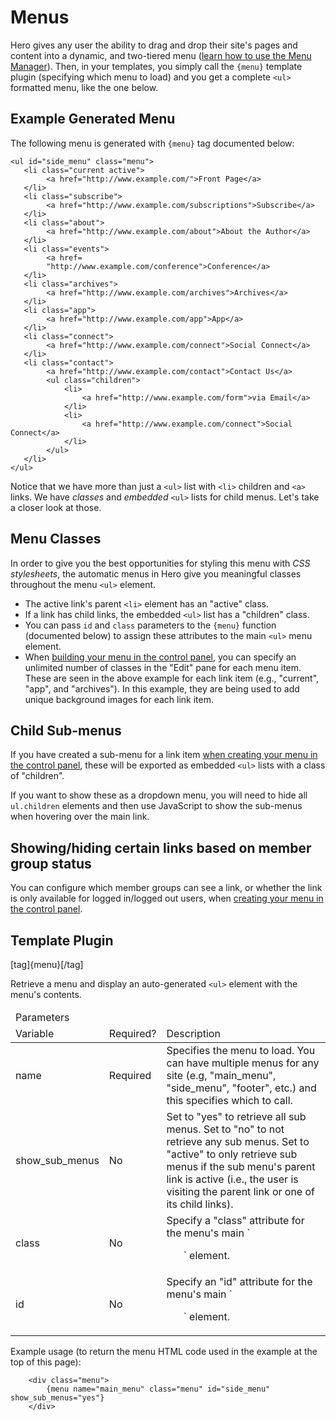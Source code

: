 # Menus

Hero gives any user the ability to drag and drop their site's pages and content into a dynamic, and two-tiered menu ([learn how to use the Menu Manager](/docs/publishing/menus.md)).  Then, in your templates, you simply call the `{menu}` template plugin (specifying which menu to load) and you get a complete `<ul>` formatted menu, like the one below.

## Example Generated Menu

The following menu is generated with `{menu}` tag documented below:

```
<ul id="side_menu" class="menu">
   <li class="current active">
        <a href="http://www.example.com/">Front Page</a>
   </li>
   <li class="subscribe">
        <a href="http://www.example.com/subscriptions">Subscribe</a>
   </li>
   <li class="about">
        <a href="http://www.example.com/about">About the Author</a>
   </li>
   <li class="events">
        <a href=
        "http://www.example.com/conference">Conference</a>
   </li>
   <li class="archives">
        <a href="http://www.example.com/archives">Archives</a>
   </li>
   <li class="app">
        <a href="http://www.example.com/app">App</a>
   </li>
   <li class="connect">
        <a href="http://www.example.com/connect">Social Connect</a>
   </li>
   <li class="contact">
   		<a href="http://www.example.com/contact">Contact Us</a>
   		<ul class="children">
   			<li>
		        <a href="http://www.example.com/form">via Email</a>
		    </li>
		    <li>
		    	<a href="http://www.example.com/connect">Social Connect</a>
		    </li>
		</ul>
   </li>
</ul>
```

Notice that we have more than just a `<ul>` list with `<li>` children and `<a>` links.  We have *classes* and *embedded* `<ul>` lists for child menus.  Let's take a closer look at those.

## Menu Classes

In order to give you the best opportunities for styling this menu with *CSS stylesheets*, the automatic menus in Hero give you meaningful classes throughout the menu `<ul>` element.

* The active link's parent `<li>` element has an "active" class.
* If a link has child links, the embedded `<ul>` list has a "children" class.
* You can pass `id` and `class` parameters to the `{menu}` function (documented below) to assign these attributes to the main `<ul>` menu element.
* When [building your menu in the control panel](/docs/publishing/menus.md), you can specify an unlimited number of classes in the "Edit" pane for each menu item.  These are seen in the above example for each link item (e.g., "current", "app", and "archives").  In this example, they are being used to add unique background images for each link item.

## Child Sub-menus

If you have created a sub-menu for a link item [when creating your menu in the control panel](/docs/publishing/menus.md), these will be exported as embedded `<ul>` lists with a class of "children".

If you want to show these as a dropdown menu, you will need to hide all `ul.children` elements and then use JavaScript to show the sub-menus when hovering over the main link.

## Showing/hiding certain links based on member group status

You can configure which member groups can see a link, or whether the link is only available for logged in/logged out users, when [creating your menu in the control panel](/docs/publishing/menus.md).

## Template Plugin

[tag]{menu}[/tag]

Retrieve a menu and display an auto-generated `<ul>` element with the menu's contents.

<table>
	<thead>
		<tr class="title">
			<td colspan="3">Parameters</td>
		</tr>
		<tr>
			<td class="parameter_name">Variable</td>
			<td class="is_required">Required?</td>
			<td class="parameter_description">Description</td>
		</tr>
	</thead>
	<tbody>
		<tr>
			<td>name</td>
			<td>Required</td>
			<td>Specifies the menu to load.  You can have multiple menus for any site (e.g, "main_menu", "side_menu", "footer", etc.) and this specifies which to call.</td>
		</tr>
		<tr>
			<td>show_sub_menus</td>
			<td>No</td>
			<td>Set to "yes" to retrieve all sub menus.  Set to "no" to not retrieve any sub menus.  Set to "active" to only retrieve sub menus if the sub menu's parent link is active (i.e., the user is visiting the parent link or one of its child links).</td>
		</tr>
		<tr>
			<td>class</td>
			<td>No</td>
			<td>Specify a "class" attribute for the menu's main `<ul>` element.</td>
		</tr>	
		<tr>
			<td>id</td>
			<td>No</td>
			<td>Specify an "id" attribute for the menu's main `<ul>` element.</td>
		</tr>	
	</tbody>
</table>

Example usage (to return the menu HTML code used in the example at the top of this page):

```
	<div class="menu">
		{menu name="main_menu" class="menu" id="side_menu" show_sub_menus="yes"}
	</div>
```